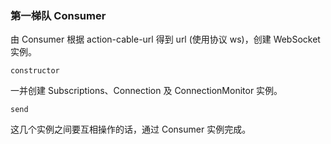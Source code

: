 ### 第一梯队 Consumer

由 Consumer 根据 action-cable-url 得到 url (使用协议 ws)，创建 WebSocket 实例。

```
constructor
```

一并创建 Subscriptions、Connection 及 ConnectionMonitor 实例。

```
send
```

这几个实例之间要互相操作的话，通过 Consumer 实例完成。


